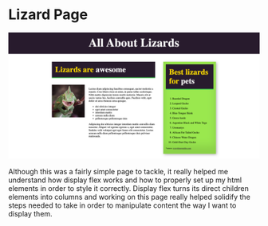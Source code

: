# Lizard Page

![This is what the page looks like](images/lizardpage.png)

Although this was a fairly simple page to tackle, it really helped me understand how display flex works and how to properly set up my html elements in order to style it correctly. Display flex turns its direct children elements into columns and working on this page really helped solidify the steps needed to take in order to manipulate content the way I want to display them.